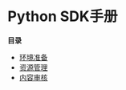 

# Python SDK手册

**目录**

- [环境准备](uai-censor/pysdk/prepare)
- [资源管理](uai-censor/pysdk/resource)
- [内容审核](uai-censor/pysdk/censor)

